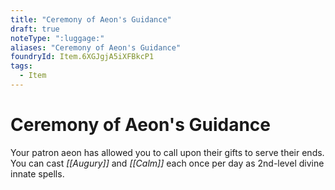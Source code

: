 ```yaml
---
title: "Ceremony of Aeon's Guidance"
draft: true
noteType: ":luggage:"
aliases: "Ceremony of Aeon's Guidance"
foundryId: Item.6XGJgjA5iXFBkcP1
tags:
  - Item
---
```


# Ceremony of Aeon's Guidance

Your patron aeon has allowed you to call upon their gifts to serve their ends. You can cast _[[Augury]]_ and _[[Calm]]_ each once per day as 2nd-level divine innate spells.
